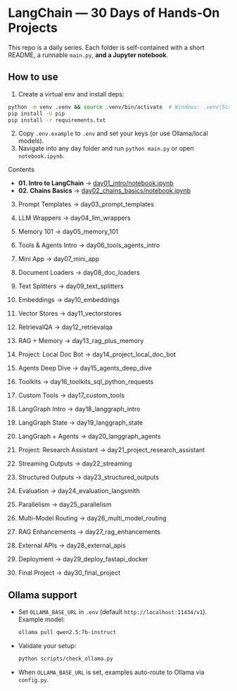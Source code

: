 # LangChain — 30 Days of Hands‑On Projects

This repo is a daily series. Each folder is self-contained with a short README, a runnable `main.py`, **and a Jupyter notebook**.

## How to use
1. Create a virtual env and install deps:
```bash
python -m venv .venv && source .venv/bin/activate  # Windows: .venv\Scripts\activate
pip install -U pip
pip install -r requirements.txt
```
2. Copy `.env.example` to `.env` and set your keys (or use Ollama/local models).
3. Navigate into any day folder and run `python main.py` or open `notebook.ipynb`.

Contents

- **01. Intro to LangChain** → [day01_intro/notebook.ipynb](day01_intro/notebook.ipynb)
- **02. Chains Basics** → [day02_chains_basics/notebook.ipynb](day02_chains_basics/notebook.ipynb)

03. Prompt Templates → day03_prompt_templates

04. LLM Wrappers → day04_llm_wrappers

05. Memory 101 → day05_memory_101

06. Tools & Agents Intro → day06_tools_agents_intro

07. Mini App → day07_mini_app

08. Document Loaders → day08_doc_loaders

09. Text Splitters → day09_text_splitters

10. Embeddings → day10_embeddings

11. Vector Stores → day11_vectorstores

12. RetrievalQA → day12_retrievalqa

13. RAG + Memory → day13_rag_plus_memory

14. Project: Local Doc Bot → day14_project_local_doc_bot

15. Agents Deep Dive → day15_agents_deep_dive

16. Toolkits → day16_toolkits_sql_python_requests

17. Custom Tools → day17_custom_tools

18. LangGraph Intro → day18_langgraph_intro

19. LangGraph State → day19_langgraph_state

20. LangGraph + Agents → day20_langgraph_agents

21. Project: Research Assistant → day21_project_research_assistant

22. Streaming Outputs → day22_streaming

23. Structured Outputs → day23_structured_outputs

24. Evaluation → day24_evaluation_langsmith

25. Parallelism → day25_parallelism

26. Multi-Model Routing → day26_multi_model_routing

27. RAG Enhancements → day27_rag_enhancements

28. External APIs → day28_external_apis

29. Deployment → day29_deploy_fastapi_docker

30. Final Project → day30_final_project


## Ollama support
- Set `OLLAMA_BASE_URL` in `.env` (default `http://localhost:11434/v1`). Example model:
  ```bash
  ollama pull qwen2.5:7b-instruct
  ```
- Validate your setup:
  ```bash
  python scripts/check_ollama.py
  ```
- When `OLLAMA_BASE_URL` is set, examples auto-route to Ollama via `config.py`.
